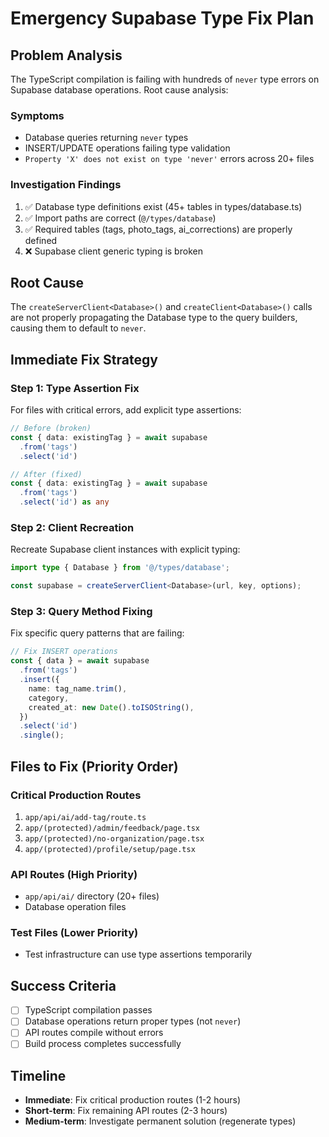 # Emergency Supabase Type Fix Plan

## Problem Analysis

The TypeScript compilation is failing with hundreds of `never` type errors on Supabase database operations. Root cause analysis:

### Symptoms
- Database queries returning `never` types
- INSERT/UPDATE operations failing type validation
- `Property 'X' does not exist on type 'never'` errors across 20+ files

### Investigation Findings
1. ✅ Database type definitions exist (45+ tables in types/database.ts)
2. ✅ Import paths are correct (`@/types/database`)
3. ✅ Required tables (tags, photo_tags, ai_corrections) are properly defined
4. ❌ Supabase client generic typing is broken

## Root Cause
The `createServerClient<Database>()` and `createClient<Database>()` calls are not properly propagating the Database type to the query builders, causing them to default to `never`.

## Immediate Fix Strategy

### Step 1: Type Assertion Fix
For files with critical errors, add explicit type assertions:
```typescript
// Before (broken)
const { data: existingTag } = await supabase
  .from('tags')
  .select('id')

// After (fixed)
const { data: existingTag } = await supabase
  .from('tags')
  .select('id') as any
```

### Step 2: Client Recreation
Recreate Supabase client instances with explicit typing:
```typescript
import type { Database } from '@/types/database';

const supabase = createServerClient<Database>(url, key, options);
```

### Step 3: Query Method Fixing
Fix specific query patterns that are failing:
```typescript
// Fix INSERT operations
const { data } = await supabase
  .from('tags')
  .insert({
    name: tag_name.trim(),
    category,
    created_at: new Date().toISOString(),
  })
  .select('id')
  .single();
```

## Files to Fix (Priority Order)

### Critical Production Routes
1. `app/api/ai/add-tag/route.ts`
2. `app/(protected)/admin/feedback/page.tsx`
3. `app/(protected)/no-organization/page.tsx`
4. `app/(protected)/profile/setup/page.tsx`

### API Routes (High Priority)
- `app/api/ai/` directory (20+ files)
- Database operation files

### Test Files (Lower Priority)
- Test infrastructure can use type assertions temporarily

## Success Criteria
- [ ] TypeScript compilation passes
- [ ] Database operations return proper types (not `never`)
- [ ] API routes compile without errors
- [ ] Build process completes successfully

## Timeline
- **Immediate**: Fix critical production routes (1-2 hours)
- **Short-term**: Fix remaining API routes (2-3 hours)
- **Medium-term**: Investigate permanent solution (regenerate types)